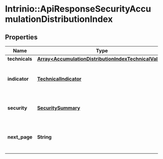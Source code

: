 # Intrinio::ApiResponseSecurityAccumulationDistributionIndex

## Properties
Name | Type | Description | Notes
------------ | ------------- | ------------- | -------------
**technicals** | [**Array&lt;AccumulationDistributionIndexTechnicalValue&gt;**](AccumulationDistributionIndexTechnicalValue.md) |  | [optional] 
**indicator** | [**TechnicalIndicator**](TechnicalIndicator.md) | The name and symbol of the technical indicator | [optional] 
**security** | [**SecuritySummary**](SecuritySummary.md) | The Security of the Stock Price | [optional] 
**next_page** | **String** | The token required to request the next page of the data | [optional] 


